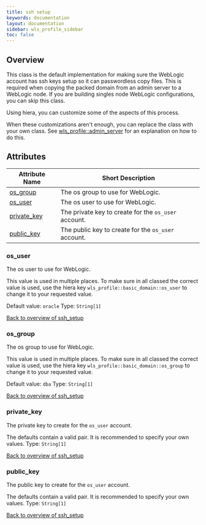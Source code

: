 ```yaml
---
title: ssh setup
keywords: documentation
layout: documentation
sidebar: wls_profile_sidebar
toc: false
---
```

## Overview

This class is the default implementation for making sure the WebLogic account has ssh keys setup so it can passwordless copy files. This is required when copying the packed domain from an admin server to a WebLogic node. If you are building singles node WebLogic configurations, you can skip this class.

Using hiera, you can customize some of the aspects of this process.

When these customizations aren't enough, you can replace the class with your own class. See [wls_profile::admin_server](./admin_server.html) for an explanation on how to do this.




## Attributes



Attribute Name                        | Short Description                                     |
------------------------------------- | ----------------------------------------------------- |
[os_group](#ssh_setup_os_group)       | The os group to use for WebLogic.                     |
[os_user](#ssh_setup_os_user)         | The os user to use for WebLogic.                      |
[private_key](#ssh_setup_private_key) | The private key to create for the `os_user`  account. |
[public_key](#ssh_setup_public_key)   | The public key to create for the `os_user`  account.  |




### os_user<a name='ssh_setup_os_user'>

The os user to use for WebLogic.

This value is used in multiple places. To make sure in all classed the correct value is used, use the hiera key `wls_profile::basic_domain::os_user` to change it to your requested value.

Default value: `oracle`
Type: `String[1]`


[Back to overview of ssh_setup](#attributes)

### os_group<a name='ssh_setup_os_group'>

The os group to use for WebLogic.

This value is used in multiple places. To make sure in all classed the correct value is used, use the hiera key `wls_profile::basic_domain::os_group` to change it to your requested value.

Default value: `dba`
Type: `String[1]`


[Back to overview of ssh_setup](#attributes)

### private_key<a name='ssh_setup_private_key'>

The private key to create for the `os_user`  account.

The defaults contain a valid pair. It is recommended to specify your own values.
Type: `String[1]`


[Back to overview of ssh_setup](#attributes)

### public_key<a name='ssh_setup_public_key'>

The public key to create for the `os_user`  account.

The defaults contain a valid pair. It is recommended to specify your own values.
Type: `String[1]`


[Back to overview of ssh_setup](#attributes)
